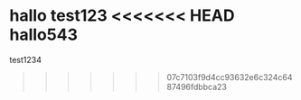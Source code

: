 hallo
test123
<<<<<<< HEAD
hallo543
=======
test1234
>>>>>>> 07c7103f9d4cc93632e6c324c6487496fdbbca23
